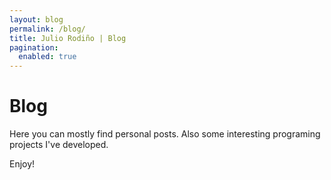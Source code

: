```yaml
---
layout: blog
permalink: /blog/
title: Julio Rodiño | Blog
pagination:
  enabled: true
---
```

# Blog

Here you can mostly find personal posts. Also some interesting programing projects I've developed.

Enjoy!

